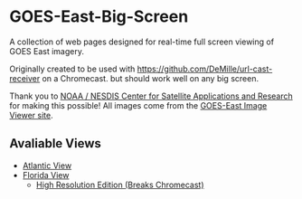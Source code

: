# GOES-East-Big-Screen
A collection of web pages designed for real-time full screen viewing of GOES East imagery.

Originally created to be used with https://github.com/DeMille/url-cast-receiver on a Chromecast. but should work well on any big screen.

Thank you to [NOAA / NESDIS Center for Satellite Applications and Research](https://www.star.nesdis.noaa.gov/star/productdisclaimer.php) for making this possible!
All images come from the [GOES-East Image Viewer site](https://www.star.nesdis.noaa.gov/GOES/index.php).


## Avaliable Views
* [Atlantic View](https://antgiant.github.io/GOES-East-Big-Screen/Atlantic.html)
* [Florida View](https://antgiant.github.io/GOES-East-Big-Screen/Florida.html)
  * [High Resolution Edition (Breaks Chromecast)](https://antgiant.github.io/GOES-East-Big-Screen/Florida-Hi-res.html)